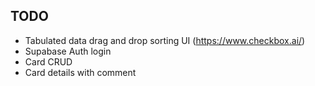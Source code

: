 ## TODO

- Tabulated data drag and drop sorting UI (https://www.checkbox.ai/)
- Supabase Auth login
- Card CRUD
- Card details with comment
